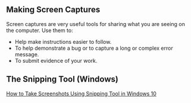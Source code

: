 ---
---

[//]: # ( <p><iframe src="https://douglasurner.github.io/GDP2/units/1/assignments/U1.0-toolchain-setup/overview" width="100%" height="666px"></iframe></p> )

## Making Screen Captures

Screen captures are very useful tools for sharing what you are seeing on the computer. Use them to:

* Help make instructions easier to follow.
* To help demonstrate a bug or to capture a long or complex error message.
* To submit evidence of your work.

## The **Snipping Tool** (Windows)

[How to Take Screenshots Using Snipping Tool in Windows 10](https://www.techbout.com/screenshots-using-snipping-tool-in-windows-10-30452/)
